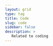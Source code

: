 ```yaml
---
layout: grid
type: tag
title: Code
slug: code
sidebar: false
description: >
   Related to coding
---
```

